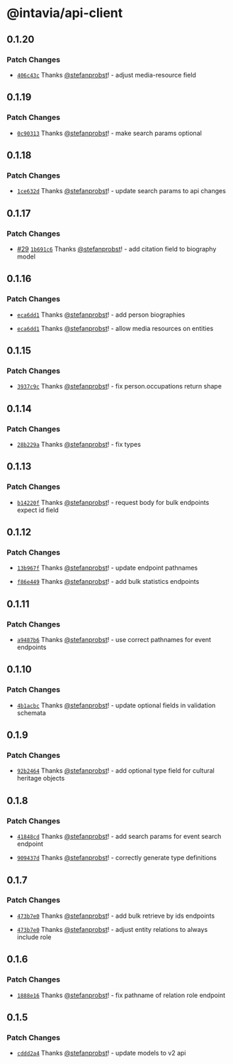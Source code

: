 # @intavia/api-client

## 0.1.20

### Patch Changes

- [`406c43c`](https://github.com/InTaVia/api-client/commit/406c43c45710c7360c4693fc63b4439175b2c73e)
  Thanks [@stefanprobst](https://github.com/stefanprobst)! - adjust media-resource field

## 0.1.19

### Patch Changes

- [`0c90313`](https://github.com/InTaVia/api-client/commit/0c9031343f8d48f1dd8758d09cb559c67569cc42)
  Thanks [@stefanprobst](https://github.com/stefanprobst)! - make search params optional

## 0.1.18

### Patch Changes

- [`1ce632d`](https://github.com/InTaVia/api-client/commit/1ce632d57aa08d9f192ecd3863af04b928083294)
  Thanks [@stefanprobst](https://github.com/stefanprobst)! - update search params to api changes

## 0.1.17

### Patch Changes

- [#29](https://github.com/InTaVia/api-client/pull/29)
  [`1b691c6`](https://github.com/InTaVia/api-client/commit/1b691c65b28e692f07cca58533340af3a8dc2c21)
  Thanks [@stefanprobst](https://github.com/stefanprobst)! - add citation field to biography model

## 0.1.16

### Patch Changes

- [`eca6dd1`](https://github.com/InTaVia/api-client/commit/eca6dd1503e26ae82e911d334be1d416e4dc47e0)
  Thanks [@stefanprobst](https://github.com/stefanprobst)! - add person biographies

- [`eca6dd1`](https://github.com/InTaVia/api-client/commit/eca6dd1503e26ae82e911d334be1d416e4dc47e0)
  Thanks [@stefanprobst](https://github.com/stefanprobst)! - allow media resources on entities

## 0.1.15

### Patch Changes

- [`3937c9c`](https://github.com/InTaVia/api-client/commit/3937c9ccf43d24723145778aa36b9943d71a58fa)
  Thanks [@stefanprobst](https://github.com/stefanprobst)! - fix person.occupations return shape

## 0.1.14

### Patch Changes

- [`28b229a`](https://github.com/InTaVia/api-client/commit/28b229ac00182a62bb2628d214c4a1483b603e3d)
  Thanks [@stefanprobst](https://github.com/stefanprobst)! - fix types

## 0.1.13

### Patch Changes

- [`b14220f`](https://github.com/InTaVia/api-client/commit/b14220fa5cb89e224ed82948563bec2dffdda5e1)
  Thanks [@stefanprobst](https://github.com/stefanprobst)! - request body for bulk endpoints expect
  id field

## 0.1.12

### Patch Changes

- [`13b967f`](https://github.com/InTaVia/api-client/commit/13b967f06723e898ea154b86cecc3d503aa7e2e7)
  Thanks [@stefanprobst](https://github.com/stefanprobst)! - update endpoint pathnames

- [`f86e449`](https://github.com/InTaVia/api-client/commit/f86e4498a1698b7ecfa44cb10e14f8a11847847c)
  Thanks [@stefanprobst](https://github.com/stefanprobst)! - add bulk statistics endpoints

## 0.1.11

### Patch Changes

- [`a9487b6`](https://github.com/InTaVia/api-client/commit/a9487b6de97c4159f2222a9c0629e8b2edf6db23)
  Thanks [@stefanprobst](https://github.com/stefanprobst)! - use correct pathnames for event
  endpoints

## 0.1.10

### Patch Changes

- [`4b1acbc`](https://github.com/InTaVia/api-client/commit/4b1acbc0abd484c4266368205a1895ef8ce8b245)
  Thanks [@stefanprobst](https://github.com/stefanprobst)! - update optional fields in validation
  schemata

## 0.1.9

### Patch Changes

- [`92b2464`](https://github.com/InTaVia/api-client/commit/92b2464a65b637235061dc13b441f13126d2c2c3)
  Thanks [@stefanprobst](https://github.com/stefanprobst)! - add optional type field for cultural
  heritage objects

## 0.1.8

### Patch Changes

- [`41848cd`](https://github.com/InTaVia/api-client/commit/41848cd41d98eef6e9b8dc5c5fabb49fdd50b438)
  Thanks [@stefanprobst](https://github.com/stefanprobst)! - add search params for event search
  endpoint

- [`909437d`](https://github.com/InTaVia/api-client/commit/909437dbc6d648a3626a2c52c94eb40df7f57cba)
  Thanks [@stefanprobst](https://github.com/stefanprobst)! - correctly generate type definitions

## 0.1.7

### Patch Changes

- [`473b7e0`](https://github.com/InTaVia/api-client/commit/473b7e0162f91ae329caca4597046c71127c6e07)
  Thanks [@stefanprobst](https://github.com/stefanprobst)! - add bulk retrieve by ids endpoints

- [`473b7e0`](https://github.com/InTaVia/api-client/commit/473b7e0162f91ae329caca4597046c71127c6e07)
  Thanks [@stefanprobst](https://github.com/stefanprobst)! - adjust entity relations to always
  include role

## 0.1.6

### Patch Changes

- [`1888e16`](https://github.com/InTaVia/api-client/commit/1888e16c8d0fe99e6996c6e0ce42365cbbe0f84f)
  Thanks [@stefanprobst](https://github.com/stefanprobst)! - fix pathname of relation role endpoint

## 0.1.5

### Patch Changes

- [`cddd2a4`](https://github.com/InTaVia/api-client/commit/cddd2a4f635d9e2856ebd9bc2971e82db30b60a4)
  Thanks [@stefanprobst](https://github.com/stefanprobst)! - update models to v2 api
